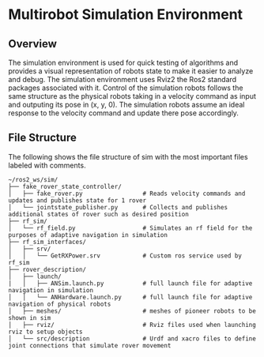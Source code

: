 # Multirobot Simulation Environment

## Overview

The simulation environment is used for quick testing of algorithms and provides a visual representation of robots state to make it easier to analyze and debug. The simulation environment uses Rviz2 the Ros2 standard packages associated with it. Control of the simulation robots follows the same structure as the physical robots taking in a velocity command as input and outputing its pose in (x, y, 0). The simulation robots assume an ideal response to the velocity command and update there pose accordingly. 

## File Structure
The following shows the file structure of sim with the most important files labeled with comments.
```
~/ros2_ws/sim/
├── fake_rover_state_controller/ 
│   ├── fake_rover.py                 # Reads velocity commands and updates and publishes state for 1 rover
│   └── jointstate_publisher.py       # Collects and publishes additional states of rover such as desired position
├── rf_sim/ 
│   └── rf_field.py                   # Simulates an rf field for the purposes of adaptive navigation in simulation
├── rf_sim_interfaces/
│   ├── srv/
│   │   └── GetRXPower.srv            # Custom ros service used by rf_sim
├── rover_description/
│   ├── launch/
|   │   ├── ANSim.launch.py           # full launch file for adaptive navigation in simulation
│   │   └── ANHardware.launch.py      # full launch file for adaptive navigation of physical robots
│   ├── meshes/                       # meshes of pioneer robots to be shown in sim
│   ├── rviz/                         # Rviz files used when launching rviz to setup objects
│   └── src/description               # Urdf and xacro files to define joint connections that simulate rover movement
```
